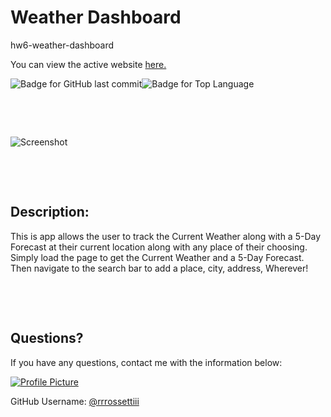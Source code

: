 # Weather Dashboard
  
hw6-weather-dashboard


You can view the active website [here.](https://rrrossettiii.github.io/hw6-weather-dashboard/)
  
![Badge for GitHub last commit](https://img.shields.io/github/last-commit/rrrossettiii/hw6-weather-dashboard?style=flat&logo=appveyor)![Badge for Top Language](https://img.shields.io/github/languages/top/rrrossettiii/hw6-weather-dashboard?style=flat&logo=appveyor)
  
&nbsp;
 
&nbsp;


![Screenshot](/images/weatherDashboard.png)

&nbsp;
 
&nbsp;
  
## Description:
  
This is app allows the user to track the Current Weather along with a 5-Day Forecast at their current location along with any place of their choosing. Simply load the page to get the Current Weather and a 5-Day Forecast. Then navigate to the search bar to add a place, city, address, Wherever!  
  
&nbsp;
 
&nbsp;

## Questions?
  
If you have any questions, contact me with the information below:
  
[![Profile Picture](https://avatars2.githubusercontent.com/u/55607917?v=4)](https://api.github.com/users/rrrossettiii)
  
GitHub Username: [@rrrossettiii](https://api.github.com/users/rrrossettiii)
